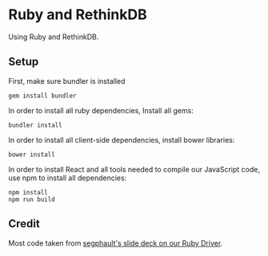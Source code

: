 # Ruby and RethinkDB

Using Ruby and RethinkDB.

## Setup

First, make sure bundler is installed

```
gem install bundler
```

In order to install all ruby dependencies, Install all gems:

```
bundler install
```
In order to install all client-side dependencies, install bower libraries:
```
bower install
```
In order to install React and all tools needed to compile our JavaScript code, use npm to install all dependencies:
```
npm install
npm run build
```
## Credit

Most code taken from [segphault's slide deck on our Ruby Driver](https://speakerdeck.com/segphault/using-rethinkdb-with-tornado-and-eventmachine).
